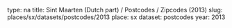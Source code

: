 type: na
title: Sint Maarten (Dutch part) / Postcodes / Zipcodes (2013)
slug: places/sx/datasets/postcodes/2013
place: sx
dataset: postcodes
year: 2013

